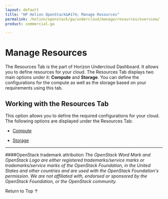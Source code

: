 ```yaml
---
layout: default
title: "HP Helion OpenStack&#174; Manage Resources"
permalink: /helion/openstack/ga/undercloud/manage/resources/overview/
product: commercial.ga

---
```

<!--UNDER REVISION-->


<script>

function PageRefresh {
onLoad="window.refresh"
}

PageRefresh();

</script>
<!---
<p style="font-size: small;"> <a href="/helion/openstack/support-matrix-beta/">&#9664; PREV</a> | <a href="/helion/openstack/">&#9650; UP</a> | <a href="/helion/openstack/install-beta/prereqs/">NEXT &#9654;</a> </p>-->

# Manage Resources
The Resources Tab is the part of Horizon Undercloud Dashboard. It allows you to define resources for your cloud. The Resources Tab displays two main options under it: **Compute** and **Storage**. You can define the configurations for the compute as well as the storage based on your requirements using this tab. 

## Working with the Resources Tab ##
This option allows you to define the required configurations for your cloud. The following options are displayed under the Resources Tab:


* [Compute](/helion/openstack/ga/undercloud/resource/esx/compute/)

* [Storage](/helion/openstack/ga/undercloud/manage/resources/storage/)



----
####OpenStack trademark attribution
*The OpenStack Word Mark and OpenStack Logo are either registered trademarks/service marks or trademarks/service marks of the OpenStack Foundation, in the United States and other countries and are used with the OpenStack Foundation's permission. We are not affiliated with, endorsed or sponsored by the OpenStack Foundation, or the OpenStack community.*
<a href="#top" style="padding:14px 0px 14px 0px; text-decoration: none;"> 

Return to Top &#8593; </a>